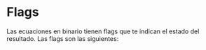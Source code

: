 # Flags

Las ecuaciones en binario tienen flags que te indican el estado del resultado. Las flags son las siguientes:

